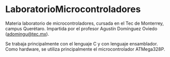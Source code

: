 # LaboratorioMicrocontroladores
Materia laboratorio de microcontroladores, cursada en el Tec de Monterrey, campus Querétaro.
Impartida por el profesor Agustín Domínguez Oviedo (adomingu@tec.mx).

Se trabaja principalmente con el lenguaje C y con lenguaje ensamblador.
Como hardware, se utiliza principalmente el microcontrolador ATMega328P.

